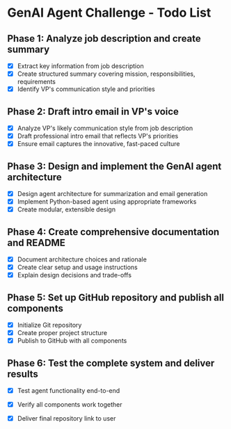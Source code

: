 # GenAI Agent Challenge - Todo List

## Phase 1: Analyze job description and create summary
- [x] Extract key information from job description
- [x] Create structured summary covering mission, responsibilities, requirements
- [x] Identify VP's communication style and priorities

## Phase 2: Draft intro email in VP's voice
- [x] Analyze VP's likely communication style from job description
- [x] Draft professional intro email that reflects VP's priorities
- [x] Ensure email captures the innovative, fast-paced culture

## Phase 3: Design and implement the GenAI agent architecture
- [x] Design agent architecture for summarization and email generation
- [x] Implement Python-based agent using appropriate frameworks
- [x] Create modular, extensible design

## Phase 4: Create comprehensive documentation and README
- [x] Document architecture choices and rationale
- [x] Create clear setup and usage instructions
- [x] Explain design decisions and trade-offs

## Phase 5: Set up GitHub repository and publish all components
- [x] Initialize Git repository
- [x] Create proper project structure
- [x] Publish to GitHub with all components

## Phase 6: Test the complete system and deliver results
- [x] Test agent functionality end-to-end
- [x] Verify all components work together
- [x] Deliver final repository link to user

